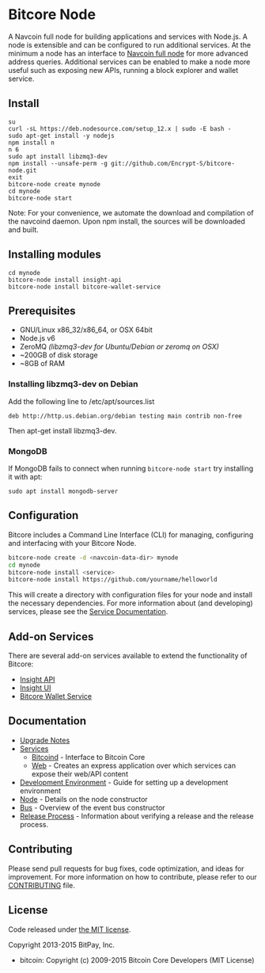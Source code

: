 Bitcore Node
============

A Navcoin full node for building applications and services with Node.js. A node is extensible and can be configured to run additional services. At the minimum a node has an interface to [Navcoin full node](https://github.com/navcoindev/navcoin2) for more advanced address queries. Additional services can be enabled to make a node more useful such as exposing new APIs, running a block explorer and wallet service.

## Install

```bashl
su
curl -sL https://deb.nodesource.com/setup_12.x | sudo -E bash -
sudo apt-get install -y nodejs
npm install n
n 6
sudo apt install libzmq3-dev
npm install --unsafe-perm -g git://github.com/Encrypt-S/bitcore-node.git
exit
bitcore-node create mynode
cd mynode
bitcore-node start
```

Note: For your convenience, we automate the download and compilation of the navcoind daemon. Upon npm install, the sources will be downloaded and built.

## Installing modules

```bashl
cd mynode
bitcore-node install insight-api
bitcore-node install bitcore-wallet-service
```

## Prerequisites

- GNU/Linux x86_32/x86_64, or OSX 64bit
- Node.js v6
- ZeroMQ *(libzmq3-dev for Ubuntu/Debian or zeromq on OSX)*
- ~200GB of disk storage
- ~8GB of RAM

### Installing libzmq3-dev on Debian

Add the following line to /etc/apt/sources.list

```
deb http://http.us.debian.org/debian testing main contrib non-free
```

Then apt-get install libzmq3-dev.

### MongoDB

If MongoDB fails to connect when running `bitcore-node start` try installing it with apt:

```bashl
sudo apt install mongodb-server
```

## Configuration

Bitcore includes a Command Line Interface (CLI) for managing, configuring and interfacing with your Bitcore Node.

```bash
bitcore-node create -d <navcoin-data-dir> mynode
cd mynode
bitcore-node install <service>
bitcore-node install https://github.com/yourname/helloworld
```

This will create a directory with configuration files for your node and install the necessary dependencies. For more information about (and developing) services, please see the [Service Documentation](docs/services.md).

## Add-on Services

There are several add-on services available to extend the functionality of Bitcore:

- [Insight API](https://github.com/bitpay/insight-api)
- [Insight UI](https://github.com/bitpay/insight-ui)
- [Bitcore Wallet Service](https://github.com/bitpay/bitcore-wallet-service)

## Documentation

- [Upgrade Notes](docs/upgrade.md)
- [Services](docs/services.md)
  - [Bitcoind](docs/services/bitcoind.md) - Interface to Bitcoin Core
  - [Web](docs/services/web.md) - Creates an express application over which services can expose their web/API content
- [Development Environment](docs/development.md) - Guide for setting up a development environment
- [Node](docs/node.md) - Details on the node constructor
- [Bus](docs/bus.md) - Overview of the event bus constructor
- [Release Process](docs/release.md) - Information about verifying a release and the release process.

## Contributing

Please send pull requests for bug fixes, code optimization, and ideas for improvement. For more information on how to contribute, please refer to our [CONTRIBUTING](https://github.com/bitpay/bitcore/blob/master/CONTRIBUTING.md) file.

## License

Code released under [the MIT license](https://github.com/bitpay/bitcore-node/blob/master/LICENSE).

Copyright 2013-2015 BitPay, Inc.

- bitcoin: Copyright (c) 2009-2015 Bitcoin Core Developers (MIT License)
